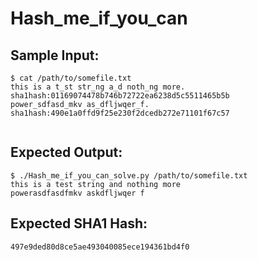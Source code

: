 # Hash_me_if_you_can

## Sample Input:

```
$ cat /path/to/somefile.txt
this is a t_st str_ng a_d noth_ng more. sha1hash:01169074478b746b72722ea6238d5c5511465b5b
power_sdfasd_mkv as_dfljwqer_f. sha1hash:490e1a0ffd9f25e230f2dcedb272e71101f67c57


```
## Expected Output:

```
$ ./Hash_me_if_you_can_solve.py /path/to/somefile.txt
this is a test string and nothing more
powerasdfasdfmkv askdfljwqer f

```
## Expected SHA1 Hash:

```
497e9ded80d8ce5ae493040085ece194361bd4f0
```
